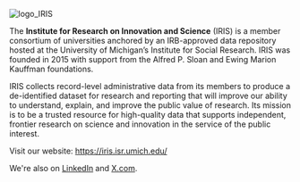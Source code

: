 ![logo_IRIS](https://github.com/user-attachments/assets/e445ece7-9b79-4185-8eb5-ba2c12e8c0d0)

The **Institute for Research on Innovation and Science** (IRIS) is a member consortium
of universities anchored by an IRB-approved data repository hosted at the University of
Michigan’s Institute for Social Research. IRIS was founded in 2015 with support from the
Alfred P. Sloan and Ewing Marion Kauffman foundations.

IRIS collects record-level administrative data from its members to produce a
de-identified dataset for research and reporting that will improve our ability to
understand, explain, and improve the public value of research. Its mission is to be a
trusted resource for high-quality data that supports independent, frontier research on
science and innovation in the service of the public interest.

Visit our website: https://iris.isr.umich.edu/

We're also on [LinkedIn](https://www.linkedin.com/company/iris-um/about/) and [X.com](https://x.com/IRIS_UMETRICS).

<!--

**Here are some ideas to get you started:**

🙋‍♀️ A short introduction - what is your organization all about?
🌈 Contribution guidelines - how can the community get involved?
👩‍💻 Useful resources - where can the community find your docs? Is there anything else the community should know?
🍿 Fun facts - what does your team eat for breakfast?
🧙 Remember, you can do mighty things with the power of [Markdown](https://docs.github.com/github/writing-on-github/getting-started-with-writing-and-formatting-on-github/basic-writing-and-formatting-syntax)
-->
